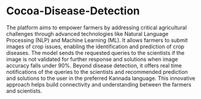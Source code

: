# Cocoa-Disease-Detection
The platform aims to empower farmers by addressing critical agricultural challenges through advanced technologies like Natural Language Processing (NLP) and Machine Learning (ML). It allows farmers to submit images of crop issues, enabling the identification and prediction of crop diseases. The model sends the requested queries to the scientists if the image is not validated for further response and solutions when image accuracy falls under 90%. Beyond disease detection, it offers real time notifications of the queries to the scientists and recommended prediction and solutions to the user in the preferred  Kannada language. This innovative approach helps build connectivity and understanding between the farmers and scientists.

